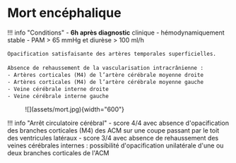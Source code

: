 # Mort encéphalique

!!! info "Conditions"
    - **6h après diagnostic** clinique
    - hémodynamiquement stable
    - PAM > 65 mmHg et diurèse > 100 ml/h

``` title="sans, 20s, 60s après injection de 2 ml/kg (max 120) à 3 cc/s"
Opacification satisfaisante des artères temporales superficielles.

Absence de rehaussement de la vascularisation intracrânienne :
- Artères corticales (M4) de l’artère cérébrale moyenne droite 
- Artères corticales (M4) de l’artère cérébrale moyenne gauche
- Veine cérébrale interne droite
- Veine cérébrale interne gauche
```

<figure markdown="span">
    ![](assets/mort.jpg){width="600"}
</figure>

!!! info "Arrêt circulatoire cérébral"
    - score 4/4 avec absence d'opacification des branches corticales (M4) des ACM sur une coupe passant par le toit des ventricules latéraux
    - score 3/4 avec absence de rehaussement des veines cérébrales internes : possibilité d'opacification unilatérale d'une ou deux branches corticales de l'ACM